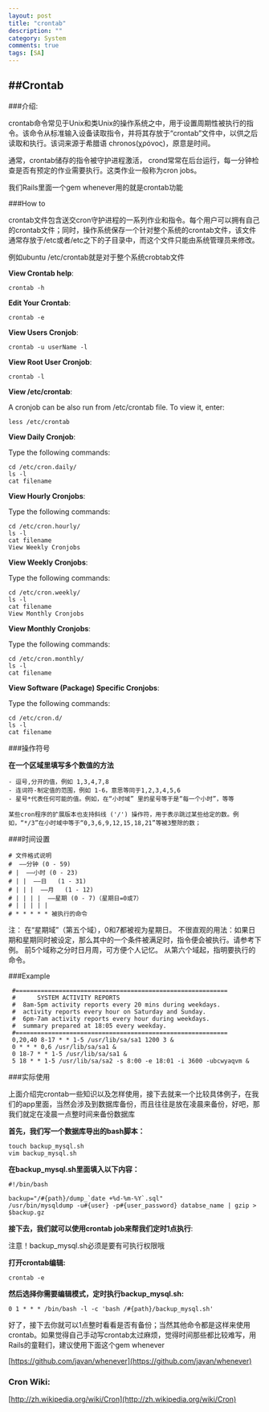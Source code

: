 ```yaml
---
layout: post
title: "crontab"
description: ""
category: System
comments: true
tags: [SA]
---
```


##Crontab
---

###介绍:

crontab命令常见于Unix和类Unix的操作系统之中，用于设置周期性被执行的指令。该命令从标准输入设备读取指令，并将其存放于“crontab”文件中，以供之后读取和执行。该词来源于希腊语 chronos(χρόνος)，原意是时间。

通常，crontab储存的指令被守护进程激活， crond常常在后台运行，每一分钟检查是否有预定的作业需要执行。这类作业一般称为cron jobs。

我们Rails里面一个gem whenever用的就是crontab功能

###How to

crontab文件包含送交cron守护进程的一系列作业和指令。每个用户可以拥有自己的crontab文件；同时，操作系统保存一个针对整个系统的crontab文件，该文件通常存放于/etc或者/etc之下的子目录中，而这个文件只能由系统管理员来修改。

例如ubuntu /etc/crontab就是对于整个系统crobtab文件

**View Crontab help**:

	crontab -h
	
**Edit Your Crontab**:

	crontab -e
	
**View Users Cronjob**:

	crontab -u userName -l
	
**View Root User Cronjob**:

	crontab -l
	
**View /etc/crontab**:

A cronjob can be also run from /etc/crontab file. To view it, enter:

	less /etc/crontab

**View Daily Cronjob**:

Type the following commands:

	cd /etc/cron.daily/
	ls -l
	cat filename

**View Hourly Cronjobs**:

Type the following commands:

	cd /etc/cron.hourly/
	ls -l
	cat filename
	View Weekly Cronjobs

**View Weekly Cronjobs**:

Type the following commands:

	cd /etc/cron.weekly/
	ls -l
	cat filename
	View Monthly Cronjobs

**View Monthly Cronjobs**:

Type the following commands:

	cd /etc/cron.monthly/
	ls -l
	cat filename

**View Software (Package) Specific Cronjobs**:

Type the following commands:
	
	cd /etc/cron.d/
	ls -l
	cat filename
	
	
###操作符号

**在一个区域里填写多个数值的方法**

    - 逗号,分开的值，例如 1,3,4,7,8
    - 连词符-制定值的范围，例如 1-6，意思等同于1,2,3,4,5,6
    - 星号*代表任何可能的值。例如，在“小时域” 里的星号等于是“每一个小时”，等等

    某些cron程序的扩展版本也支持斜线 ('/') 操作符，用于表示跳过某些给定的数。例如，“*/3”在小时域中等于“0,3,6,9,12,15,18,21”等被3整除的数；

###时间设置

	# 文件格式说明
	#  ——分钟 (0 - 59)
	# |  ——小时 (0 - 23)
	# | |  ——日   (1 - 31)
	# | | |  ——月   (1 - 12)
	# | | | |  ——星期 (0 - 7)（星期日=0或7）
	# | | | | |
	# * * * * * 被执行的命令
	
注：
在“星期域”（第五个域），0和7都被视为星期日。
不很直观的用法：如果日期和星期同时被设定，那么其中的一个条件被满足时，指令便会被执行。请参考下例。
前5个域称之分时日月周，可方便个人记忆。
从第六个域起，指明要执行的命令。

###Example

	 #===========================================================
	 #      SYSTEM ACTIVITY REPORTS
	 #  8am-5pm activity reports every 20 mins during weekdays.
	 #  activity reports every hour on Saturday and Sunday.
	 #  6pm-7am activity reports every hour during weekdays.
	 #  summary prepared at 18:05 every weekday.
	 #===========================================================
	 0,20,40 8-17 * * 1-5 /usr/lib/sa/sa1 1200 3 &
	 0 * * * 0,6 /usr/lib/sa/sa1 &
	 0 18-7 * * 1-5 /usr/lib/sa/sa1 &
	 5 18 * * 1-5 /usr/lib/sa/sa2 -s 8:00 -e 18:01 -i 3600 -ubcwyaqvm &
	 
###实际使用

上面介绍完crontab一些知识以及怎样使用，接下去就来一个比较具体例子，在我们的app里面，当然会涉及到数据库备份，而且往往是放在凌晨来备份，好吧，那我们就定在凌晨一点整时间来备份数据库

**首先，我们写一个数据库导出的bash脚本：**

	touch backup_mysql.sh
	vim backup_mysql.sh
	
**在backup_mysql.sh里面填入以下内容：**

	#!/bin/bash

	backup="/#{path}/dump_`date +%d-%m-%Y`.sql"
	/usr/bin/mysqldump -u#{user} -p#{user_password} databse_name | gzip > $backup.gz

**接下去，我们就可以使用crontab job来帮我们定时1点执行**:

注意！backup_mysql.sh必须是要有可执行权限哦

**打开crontab编辑:**

	crontab -e
	
**然后选择你需要编辑模式，定时执行backup_mysql.sh:**

	0 1 * * * /bin/bash -l -c 'bash /#{path}/backup_mysql.sh'

好了，接下去你就可以1点整时看看是否有备份；当然其他命令都是这样来使用crontab。如果觉得自己手动写crontab太过麻烦，觉得时间那些都比较难写，用Rails的童鞋们，建议使用下面这个gem whenever

[https://github.com/javan/whenever](https://github.com/javan/whenever)


### Cron Wiki:

[http://zh.wikipedia.org/wiki/Cron](http://zh.wikipedia.org/wiki/Cron)
